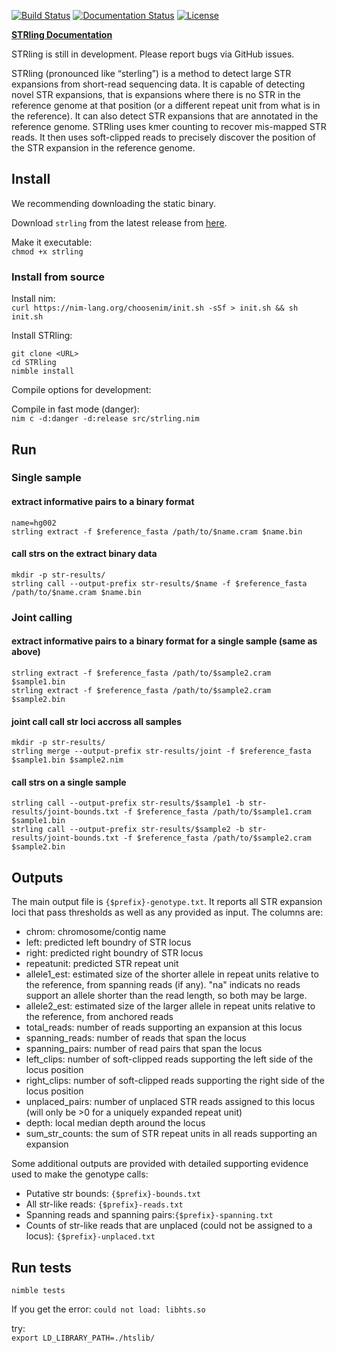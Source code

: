 [![Build Status](https://travis-ci.org/quinlan-lab/STRling.svg?branch=master)](https://travis-ci.org/quinlan-lab/STRling)
[![Documentation Status](https://readthedocs.org/projects/strling/badge/?version=latest)](https://strling.readthedocs.io/en/latest/?badge=latest)
[![License](https://img.shields.io/badge/license-MIT-blue.svg)](https://opensource.org/licenses/MIT)

__[STRling Documentation](https://strling.readthedocs.io/en/latest/)__

STRling is still in development. Please report bugs via GitHub issues.

STRling (pronounced like “sterling”) is a method to detect large STR expansions from short-read sequencing data. It is capable of detecting novel STR expansions, that is expansions where there is no STR in the reference genome at that position (or a different repeat unit from what is in the reference). It can also detect STR expansions that are annotated in the reference genome. STRling uses kmer counting to recover mis-mapped STR reads. It then uses soft-clipped reads to precisely discover the position of the STR expansion in the reference genome.

## Install

We recommending downloading the static binary.

Download `strling` from the latest release from [here](https://github.com/quinlan-lab/STRling/releases/latest).

Make it executable:  
`chmod +x strling`

### Install from source

Install nim:  
`curl https://nim-lang.org/choosenim/init.sh -sSf > init.sh && sh init.sh`

Install STRling:  
```
git clone <URL>
cd STRling
nimble install
```

Compile options for development:  

Compile in fast mode (danger):  
`nim c -d:danger -d:release src/strling.nim`

## Run

### Single sample

#### extract informative pairs to a binary format
```
name=hg002
strling extract -f $reference_fasta /path/to/$name.cram $name.bin
```

#### call strs on the extract binary data

```
mkdir -p str-results/
strling call --output-prefix str-results/$name -f $reference_fasta /path/to/$name.cram $name.bin
```

### Joint calling

#### extract informative pairs to a binary format for a single sample (same as above)
```
strling extract -f $reference_fasta /path/to/$sample2.cram $sample1.bin
strling extract -f $reference_fasta /path/to/$sample2.cram $sample2.bin
```

#### joint call call str loci accross all samples

```
mkdir -p str-results/
strling merge --output-prefix str-results/joint -f $reference_fasta $sample1.bin $sample2.nim
```

#### call strs on a single sample

```
strling call --output-prefix str-results/$sample1 -b str-results/joint-bounds.txt -f $reference_fasta /path/to/$sample1.cram $sample1.bin
strling call --output-prefix str-results/$sample2 -b str-results/joint-bounds.txt -f $reference_fasta /path/to/$sample2.cram $sample2.bin
```

## Outputs

The main output file is `{$prefix}-genotype.txt`. It reports all STR expansion loci that pass thresholds as well as any provided as input. The columns are:
- chrom: chromosome/contig name
- left: predicted left boundry of STR locus
- right: predicted right boundry of STR locus
- repeatunit: predicted STR repeat unit
- allele1\_est: estimated size of the shorter allele in repeat units relative to the reference, from spanning reads (if any). "na" indicats no reads support an allele shorter than the read length, so both may be large.
- allele2\_est: estimated size of the larger allele in repeat units relative to the reference, from anchored reads
- total\_reads: number of reads supporting an expansion at this locus
- spanning\_reads: number of reads that span the locus
- spanning\_pairs: number of read pairs that span the locus
- left\_clips: number of soft-clipped reads supporting the left side of the locus position
- right\_clips: number of soft-clipped reads supporting the right side of the locus position
- unplaced\_pairs: number of unplaced STR reads assigned to this locus (will only be >0 for a uniquely expanded repeat unit)
- depth: local median depth around the locus
- sum\_str\_counts: the sum of STR repeat units in all reads supporting an expansion

Some additional outputs are provided with detailed supporting evidence used to make the genotype calls:
- Putative str bounds: `{$prefix}-bounds.txt`
- All str-like reads: `{$prefix}-reads.txt`
- Spanning reads and spanning pairs:`{$prefix}-spanning.txt`
- Counts of str-like reads that are unplaced (could not be assigned to a locus): `{$prefix}-unplaced.txt`


## Run tests
`nimble tests`

If you get the error:
`could not load: libhts.so`

try:  
`export LD_LIBRARY_PATH=./htslib/`


